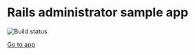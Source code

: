 # Rails administrator sample app

![Build status](https://circleci.com/gh/SenhorBardell/rails-administrator.png?circle-token=84e4da8f366dba5a215c033aeb527a3e58e4335b)

[Go to app](https://cryptic-crag-53447.herokuapp.com/)